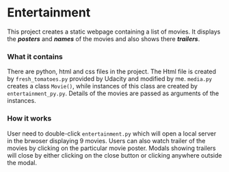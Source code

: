 # Entertainment
This project creates a static webpage containing a list of movies. It displays the **_posters_** and **_names_** of the movies and also shows there **_trailers_**. 

### What it contains
There are python, html and css files in the project. The Html file is created by `fresh_tomatoes.py` provided by Udacity and modified by me. `media.py` creates a class `Movie()`, while instances of this class are created by `entertainment_py.py`. Details of the movies are passed as arguments of the instances.

### How it works
User need to double-click `entertainment.py` which will open a local server in the brwoser displaying 9 movies. Users can also watch trailer of the movies by clicking on the particular movie poster. Modals showing trailers will close by either clicking on the close button or clicking anywhere outside the modal.
